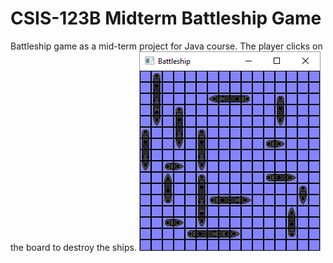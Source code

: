 # CSIS-123B Midterm Battleship Game

Battleship game as a mid-term project for Java course. The player clicks on the board to destroy the ships.
![screenshot](https://github.com/EdCarrasco/CSIS-123B-Midterm-Battleship-Game/blob/master/Images/screenshot01.PNG "Screenshot")